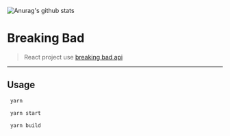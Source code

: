 ![Anurag's github stats](https://github-readme-stats.vercel.app/api?username=tilkofjin&show_icons=true&theme=synthwave)

# Breaking Bad
> React project use [breaking bad api](https://breakingbadapi.com/documentation)

---
## Usage
```bash
 yarn

 yarn start

 yarn build
```

